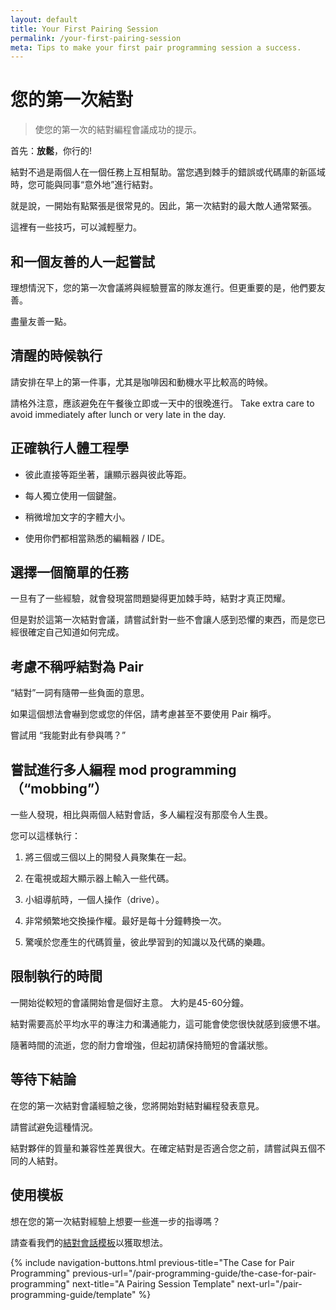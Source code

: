 ```yaml
---
layout: default
title: Your First Pairing Session
permalink: /your-first-pairing-session
meta: Tips to make your first pair programming session a success.
---
```



# 您的第一次結對
<!-- # Your First Pairing Session -->
> 使您的第一次的結對編程會議成功的提示。
<!-- Tips to make your first pair programming session a success. -->

首先：**放鬆**，你行的!
<!-- First: **relax**. You got this. -->



結對不過是兩個人在一個任務上互相幫助。當您遇到棘手的錯誤或代碼庫的新區域時，您可能與同事“意外地”進行結對。
<!-- Pairing is nothing more than two people helping each other on a task. You've probably "accidentally" paired with a colleague when facing a tricky bug or new area of the codebase. -->

就是說，一開始有點緊張是很常見的。因此，第一次結對的最大敵人通常緊張。
<!-- That said, it's common to be a bit nervous in the beginning. Thus, the biggest enemy of your first pairing session is usually nerves. -->


這裡有一些技巧，可以減輕壓力。
<!-- Here are some tips to keep things low-stress. -->



## 和一個友善的人一起嘗試

<!-- ## Try it with someone nice -->

理想情況下，您的第一次會議將與經驗豐富的隊友進行。但更重要的是，他們要友善。
<!-- Ideally, your first session will take place with an experienced pair. But it's even more important that they be kind. -->

盡量友善一點。
<!-- Optimize for nice. -->


## 清醒的時候執行
<!-- ## Do it when you're fresh -->

請安排在早上的第一件事，尤其是咖啡因和動機水平比較高的時候。
<!-- Shoot for first thing in the morning, when caffeine and motivation levels are high. -->

請格外注意，應該避免在午餐後立即或一天中的很晚進行。
Take extra care to avoid immediately after lunch or very late in the day.

## 正確執行人體工程學
<!-- ## Get the ergonomics right -->

- 彼此直接等距坐著，讓顯示器與彼此等距。
<!-- - Sit directly next to each other, with the monitor equidistant between you. -->
- 每人獨立使用一個鍵盤。
<!-- - Plug in one keyboard per person. -->
- 稍微增加文字的字體大小。
<!-- - Bump up the text size a little. -->
- 使用你們都相當熟悉的編輯器 / IDE。
<!-- - Use an editor/IDE that you both know reasonably well. -->


## 選擇一個簡單的任務
<!-- ## Pick an easy task -->
一旦有了一些經驗，就會發現當問題變得更加棘手時，結對才真正閃耀。
<!-- Once you've got some experience under your belt, you'll find that pairing truly shines when the problems get harder. -->

但是對於這第一次結對會議，請嘗試針對一些不會讓人感到恐懼的東西，而是您已經很確定自己知道如何完成。
<!-- But for this first session, try to pair on something that doesn't feel intimidating. Something you're already pretty sure you know how to accomplish is good. -->


## 考慮不稱呼結對為 Pair
<!-- ## Maybe don't call it pairing -->

“結對”一詞有隨帶一些負面的意思。
<!-- The word "pairing" carries some baggage with it. -->

如果這個想法會嚇到您或您的伴侶，請考慮甚至不要使用 Pair 稱呼。
<!-- If the idea intimidates you or your partner, consider not even using the p-word. -->

嘗試用 “我能對此有參與嗎？” 
<!-- Try "can I get a second set of eyes on this?" -->


## 嘗試進行多人編程 mod programming（“mobbing”）
<!-- ## Try mob programming ("mobbing") -->


一些人發現，相比與兩個人結對會話，多人編程沒有那麼令人生畏。
<!-- Some folks find mob programming less intimidating than a two-person pairing session. -->


您可以這樣執行：
<!-- Here's what you do: -->

1. 將三個或三個以上的開發人員聚集在一起。
<!-- 1. Get a group of three or more devs together. -->
2. 在電視或超大顯示器上輸入一些代碼。
<!-- 2. Put some code up on a TV or very large monitor. -->
3. 小組導航時，一個人操作（drive）。
<!-- 3. One person drives while the group navigates. -->
4. 非常頻繁地交換操作權。最好是每十分鐘轉換一次。
<!-- 4. Switch drivers very frequently. Every ten minutes is good. -->
5. 驚嘆於您產生的代碼質量，彼此學習到的知識以及代碼的樂趣。
<!-- 5. Marvel at the quality of code you produced, how much you learned from each other, and how much fun it was. -->


## 限制執行的時間
<!-- ## Timebox it -->


一開始從較短的會議開始會是個好主意。 大約是45-60分鐘。
<!-- It's a good idea to start with shorter sessions. 45-60 minutes is about right. -->


結對需要高於平均水平的專注力和溝通能力，這可能會使您很快就感到疲憊不堪。
<!-- Pairing requires above-average focus and communication, which can wear you out surprisingly quickly. -->


隨著時間的流逝，您的耐力會增強，但起初請保持簡短的會議狀態。
<!-- With time, your stamina will grow, but keep your sessions short at first. -->


## 等待下結論
<!-- ## Wait to draw conclusions -->



在您的第一次結對會議經驗之後，您將開始對結對編程發表意見。
<!-- after your first session, you'll begin to form an opinion about pair programming.  -->



請嘗試避免這種情況。
<!-- try to avoid this. -->

結對夥伴的質量和兼容性差異很大。在確定結對是否適合您之前，請嘗試與五個不同的人結對。
<!-- pairing partners vary widely in quality and compatibility. try to pair with five different people before you decide if pairing is right for you. -->




## 使用模板 
<!-- ## use a template -->

想在您的第一次結對經驗上想要一些進一步的指導嗎？
<!-- want some further guidance on your first session? -->

請查看我們的[結對會話模板](a-pairing-session-template.md)以獲取想法。
<!-- Check out our [pairing session template](a-pairing-session-template.md) for ideas. -->


{% 
include navigation-buttons.html 
previous-title="The Case for Pair Programming" 
previous-url="/pair-programming-guide/the-case-for-pair-programming"
next-title="A Pairing Session Template"
next-url="/pair-programming-guide/template"
%}